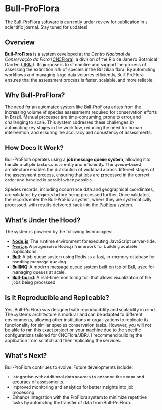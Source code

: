# Bull-ProFlora

The Bull-ProFlora software is currently under review for publication in a scientific journal. Stay tuned for updates!

## Overview

**Bull-ProFlora** is a system developed at the *Centro Nacional de Conservação da Flora* ([CNCFlora](http://cncflora.jbrj.gov.br/)), a division of the Rio de Janeiro Botanical Garden ([JBRJ](https://www.gov.br/jbrj/)). Its purpose is to streamline and support the process of assessing the extinction risk of species in the Brazilian flora. By automating workflows and managing large data volumes efficiently, Bull-ProFlora ensures that the assessment process is faster, scalable, and more reliable.

## Why Bull-ProFlora?

The need for an automated system like Bull-ProFlora arises from the increasing volume of species assessments required for conservation efforts in Brazil. Manual processes are time-consuming, prone to error, and challenging to scale. This system addresses these challenges by automating key stages in the workflow, reducing the need for human intervention, and ensuring the accuracy and consistency of assessments.

## How Does It Work?

Bull-ProFlora operates using a **job message queue system**, allowing it to handle multiple tasks concurrently and efficiently. The queue-based architecture enables the distribution of workload across different stages of the assessment process, ensuring that jobs are processed in the correct order and handled in parallel when possible. 

Species records, including occurrence data and geographical coordinates, are validated by experts before being processed further. Once validated, the records enter the Bull-ProFlora system, where they are systematically processed, with results delivered back into the [ProFlora](https://proflora.jbrj.gov.br/) system.

## What’s Under the Hood?

The system is powered by the following technologies:
- **[Node.js](https://nodejs.org/)**: The runtime environment for executing JavaScript server-side.
- **[Nest.js](https://nestjs.com/)**: A progressive Node.js framework for building scalable applications.
- **[Bull](https://github.com/OptimalBits/bull)**: A job queue system using Redis as a fast, in-memory database for handling message queuing.
- **[BullMQ](https://docs.bullmq.io/)**: A modern message queue system built on top of Bull, used for managing queues at scale.
- **[Bull-board](https://github.com/felixmosh/bull-board)**: A real-time monitoring tool that allows visualization of the jobs being processed.

## Is It Reproducible and Replicable?

Yes, Bull-ProFlora was designed with reproducibility and scalability in mind. The system’s architecture is modular and can be adapted to different environments, allowing other institutions or organizations to replicate its functionality for similar species conservation tasks. However, you will not be able to run this exact project on your machine due to the specific configurations tailored for CNCFlora/JBRJ. I recommend building the application from scratch and then replicating the services.

## What's Next?

Bull-ProFlora continues to evolve. Future developments include:
- Integration with additional data sources to enhance the scope and accuracy of assessments.
- Improved monitoring and analytics for better insights into job processing.
- Enhance integration with the ProFlora system to minimize repetitive tasks by automating the transfer of data from Bull-ProFlora.
